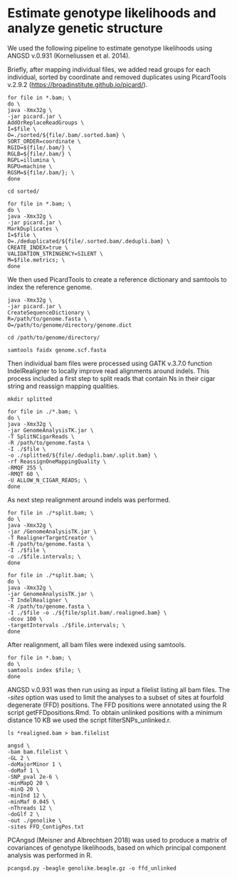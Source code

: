 
# Estimate genotype likelihoods and analyze genetic structure

We used the following pipeline to estimate genotype likelihoods using ANGSD v.0.931 (Korneliussen et al. 2014).

Briefly, after mapping individual files, we added read groups for each individual, sorted by coordinate and removed duplicates using PicardTools v.2.9.2 (https://broadinstitute.github.io/picard/). 
```
for file in *.bam; \
do \
java -Xmx32g \
-jar picard.jar \
AddOrReplaceReadGroups \
I=$file \
O=./sorted/${file/.bam/.sorted.bam} \
SORT_ORDER=coordinate \
RGID=${file/.bam/} \
RGLB=${file/.bam/} \
RGPL=illumina \
RGPU=machine \
RGSM=${file/.bam/}; \
done

cd sorted/

for file in *.bam; \
do \
java -Xmx32g \
-jar picard.jar \
MarkDuplicates \
I=$file \
O=./deduplicated/${file/.sorted.bam/.dedupli.bam} \
CREATE_INDEX=true \
VALIDATION_STRINGENCY=SILENT \
M=$file.metrics; \
done
```
We then used PicardTools to create a reference dictionary and samtools to index the reference genome.
```
java -Xmx32g \
-jar picard.jar \
CreateSequenceDictionary \
R=/path/to/genome.fasta \
O=/path/to/genome/directory/genome.dict

cd /path/to/genome/directory/

samtools faidx genome.scf.fasta 
```
Then individual bam files were processed using GATK v.3.7.0 function IndelRealigner to locally improve read alignments around indels. This process included a first step to split reads that contain Ns in their cigar string and reassign mapping qualities.
```
mkdir splitted

for file in ./*.bam; \
do \
java -Xmx32g \
-jar GenomeAnalysisTK.jar \
-T SplitNCigarReads \
-R /path/to/genome.fasta \
-I ./$file \
-o ./splitted/${file/.dedupli.bam/.split.bam} \
-rf ReassignOneMappingQuality \
-RMQF 255 \
-RMQT 60 \
-U ALLOW_N_CIGAR_READS; \
done
```
As next step realignment around indels was performed.
```
for file in ./*split.bam; \
do \
java -Xmx32g \
-jar /GenomeAnalysisTK.jar \
-T RealignerTargetCreator \
-R /path/to/genome.fasta \
-I ./$file \
-o ./$file.intervals; \
done

for file in ./*split.bam; \
do \
java -Xmx32g \
-jar GenomeAnalysisTK.jar \
-T IndelRealigner \
-R /path/to/genome.fasta \
-I ./$file -o ./${file/split.bam/.realigned.bam} \
-dcov 100 \
-targetIntervals ./$file.intervals; \
done
```
After realignment, all bam files were indexed using samtools.
```
for file in *.bam; \
do \
samtools index $file; \
done
```
ANGSD v.0.931 was then run using as input a filelist listing all bam files. The *-sites* option was used to limit the analyses to a subset of sites at fourfold degenerate (FFD) positions. The FFD positions were annotated using the R script getFFDpositions.Rmd. To obtain unlinked positions with a minimum distance 10 KB we used the script filterSNPs_unlinked.r.
```
ls *realigned.bam > bam.filelist

angsd \
-bam bam.filelist \
-GL 2 \
-doMajorMinor 1 \
-doMaf 1 \
-SNP_pval 2e-6 \
-minMapQ 20 \
-minQ 20 \
-minInd 12 \
-minMaf 0.045 \
-nThreads 12 \
-doGlf 2 \
-out ./genolike \
-sites FFD_ContigPos.txt
```
PCAngsd (Meisner and Albrechtsen 2018) was used to produce a matrix of covariances of genotype likelihoods, based on which principal component analysis was performed in R. 
```
pcangsd.py -beagle genolike.beagle.gz -o ffd_unlinked
```
